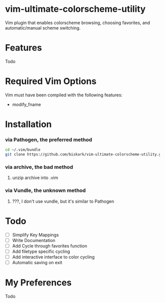 vim-ultimate-colorscheme-utility
================================

Vim plugin that enables colorscheme browsing, choosing favorites, and automatic/manual scheme switching.

Features
========
Todo

Required Vim Options
====================
Vim must have been compiled with the following features:
- modify\_fname

Installation
============

### via Pathogen, the preferred method

```bash
cd ~/.vim/bundle
git clone https://github.com/biskark/vim-ultimate-colorscheme-utility.git
```

### via archive, the bad method
1. unzip archive into .vim

### via Vundle, the unknown method
1. ???, I don't use vundle, but it's similar to Pathogen

Todo
====
- [ ] Simplify Key Mappings
- [ ] Write Documentation
- [ ] Add Cycle through favorites function
- [ ] Add filetype specific cycling
- [ ] Add interactive interface to color cycling
- [ ] Automatic saving on exit

My Preferences
==============
Todo
